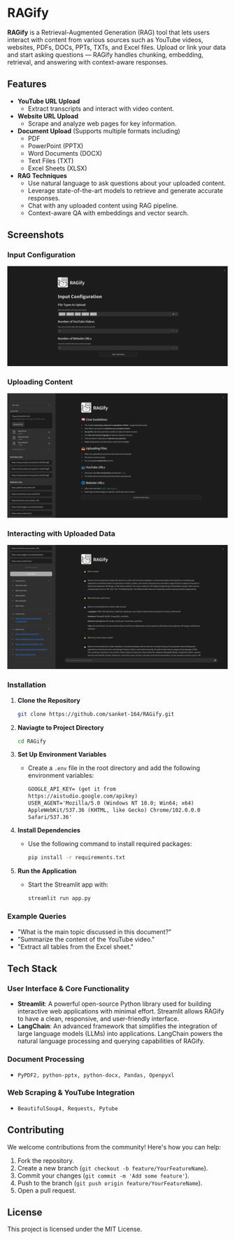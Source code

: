 # RAGify

**RAGify** is a Retrieval-Augmented Generation (RAG) tool that lets users interact with content from various sources such as YouTube videos, websites, PDFs, DOCs, PPTs, TXTs, and Excel files. Upload or link your data and start asking questions — RAGify handles chunking, embedding, retrieval, and answering with context-aware responses.

## Features

- **YouTube URL Upload**
  - Extract transcripts and interact with video content.
- **Website URL Upload**
  - Scrape and analyze web pages for key information.
- **Document Upload** (Supports multiple formats including)
  - PDF
  - PowerPoint (PPTX)
  - Word Documents (DOCX)
  - Text Files (TXT)
  - Excel Sheets (XLSX)
- **RAG Techniques**
  - Use natural language to ask questions about your uploaded content.
  - Leverage state-of-the-art models to retrieve and generate accurate responses.
  - Chat with any uploaded content using RAG pipeline.
  - Context-aware QA with embeddings and vector search.


## Screenshots

### Input Configuration
![Home Page](images/Input-Selection.png)

### Uploading Content
![Upload Content](images/Filled-Upload.png)

### Interacting with Uploaded Data
![Query Interface](images/Processed-Files.png)

### Installation

1. **Clone the Repository**
    ```bash
    git clone https://github.com/sanket-164/RAGify.git
    ```

2. **Naviagte to Project Directory**
    ```bash
    cd RAGify
    ```

3. **Set Up Environment Variables**
   - Create a `.env` file in the root directory and add the following environment variables:

      ```plaintext
      GOOGLE_API_KEY= (get it from https://aistudio.google.com/apikey)
      USER_AGENT='Mozilla/5.0 (Windows NT 10.0; Win64; x64) AppleWebKit/537.36 (KHTML, like Gecko) Chrome/102.0.0.0 Safari/537.36'
      ```

4. **Install Dependencies**
   - Use the following command to install required packages:
      ```bash
      pip install -r requirements.txt
      ```

5. **Run the Application**
   - Start the Streamlit app with:
      ```bash
      streamlit run app.py
      ```

### Example Queries

- "What is the main topic discussed in this document?"
- "Summarize the content of the YouTube video."
- "Extract all tables from the Excel sheet."

## Tech Stack

### User Interface & Core Functionality
- **Streamlit**: A powerful open-source Python library used for building interactive web applications with minimal effort. Streamlit allows RAGify to have a clean, responsive, and user-friendly interface.
- **LangChain**: An advanced framework that simplifies the integration of large language models (LLMs) into applications. LangChain powers the natural language processing and querying capabilities of RAGify.

### Document Processing
- `PyPDF2, python-pptx, python-docx, Pandas, Openpyxl`

### Web Scraping & YouTube Integration
- `BeautifulSoup4, Requests, Pytube`

## Contributing

We welcome contributions from the community! Here's how you can help:

1. Fork the repository.
2. Create a new branch (`git checkout -b feature/YourFeatureName`).
3. Commit your changes (`git commit -m 'Add some feature'`).
4. Push to the branch (`git push origin feature/YourFeatureName`).
5. Open a pull request.


## License

This project is licensed under the MIT License.
